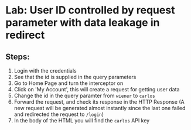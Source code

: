 # Lab: User ID controlled by request parameter with data leakage in redirect

## Steps:

1. Login with the credentials
2. See that the id is supplied in the query parameters
3. Go to Home Page and turn the interceptor on
4. Click on 'My Account', this will create a request for getting user data
5. Change the id in the query paramter from `wiener` to `carlos`
6. Forward the request, and check its response in the HTTP Response (A new request will be generated almost instantly since the last one failed and redirected the request to `/login`)
7. In the body of the HTML you will find the `carlos` API key